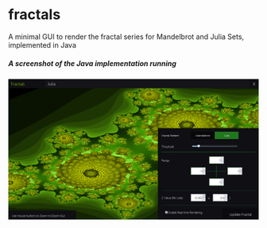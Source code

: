 # fractals
A minimal GUI to render the fractal series for Mandelbrot and Julia Sets, implemented in Java

##### A screenshot of the Java implementation running
![Screenshot of the Fractals GUI](https://github.com/imadx/fractals/blob/master/screenshot.png)
